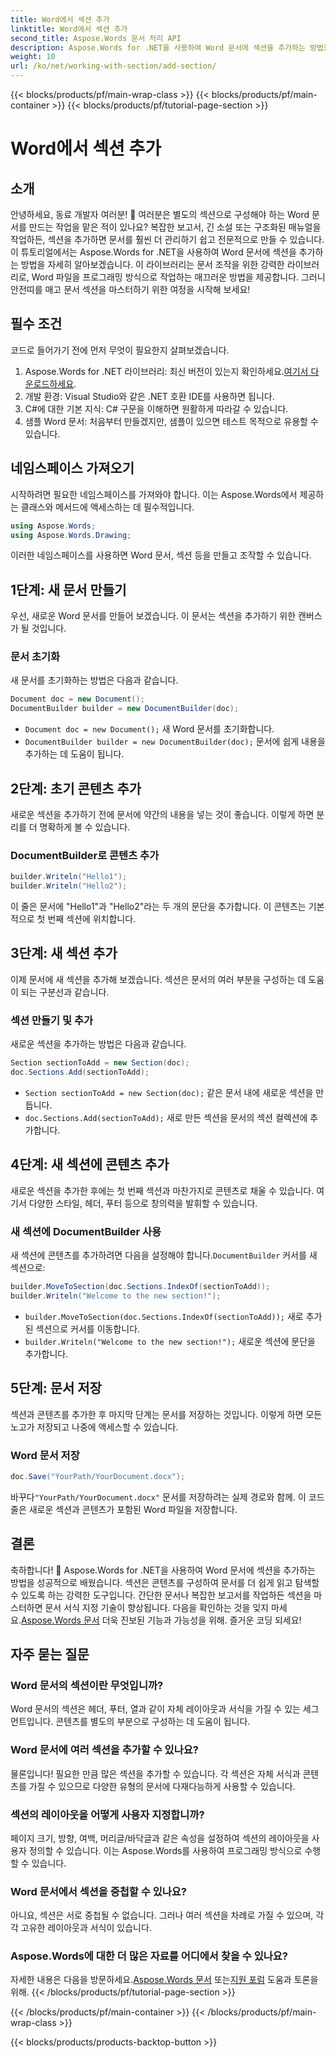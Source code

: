 ```yaml
---
title: Word에서 섹션 추가
linktitle: Word에서 섹션 추가
second_title: Aspose.Words 문서 처리 API
description: Aspose.Words for .NET을 사용하여 Word 문서에 섹션을 추가하는 방법을 알아보세요. 이 가이드는 문서 만들기부터 섹션 추가 및 관리까지 모든 것을 다룹니다.
weight: 10
url: /ko/net/working-with-section/add-section/
---
```


{{< blocks/products/pf/main-wrap-class >}}
{{< blocks/products/pf/main-container >}}
{{< blocks/products/pf/tutorial-page-section >}}

# Word에서 섹션 추가


## 소개

안녕하세요, 동료 개발자 여러분! 👋 여러분은 별도의 섹션으로 구성해야 하는 Word 문서를 만드는 작업을 맡은 적이 있나요? 복잡한 보고서, 긴 소설 또는 구조화된 매뉴얼을 작업하든, 섹션을 추가하면 문서를 훨씬 더 관리하기 쉽고 전문적으로 만들 수 있습니다. 이 튜토리얼에서는 Aspose.Words for .NET을 사용하여 Word 문서에 섹션을 추가하는 방법을 자세히 알아보겠습니다. 이 라이브러리는 문서 조작을 위한 강력한 라이브러리로, Word 파일을 프로그래밍 방식으로 작업하는 매끄러운 방법을 제공합니다. 그러니 안전띠를 매고 문서 섹션을 마스터하기 위한 여정을 시작해 보세요!

## 필수 조건

코드로 들어가기 전에 먼저 무엇이 필요한지 살펴보겠습니다.

1.  Aspose.Words for .NET 라이브러리: 최신 버전이 있는지 확인하세요.[여기서 다운로드하세요](https://releases.aspose.com/words/net/).
2. 개발 환경: Visual Studio와 같은 .NET 호환 IDE를 사용하면 됩니다.
3. C#에 대한 기본 지식: C# 구문을 이해하면 원활하게 따라갈 수 있습니다.
4. 샘플 Word 문서: 처음부터 만들겠지만, 샘플이 있으면 테스트 목적으로 유용할 수 있습니다.

## 네임스페이스 가져오기

시작하려면 필요한 네임스페이스를 가져와야 합니다. 이는 Aspose.Words에서 제공하는 클래스와 메서드에 액세스하는 데 필수적입니다.

```csharp
using Aspose.Words;
using Aspose.Words.Drawing;
```

이러한 네임스페이스를 사용하면 Word 문서, 섹션 등을 만들고 조작할 수 있습니다.

## 1단계: 새 문서 만들기

우선, 새로운 Word 문서를 만들어 보겠습니다. 이 문서는 섹션을 추가하기 위한 캔버스가 될 것입니다.

### 문서 초기화

새 문서를 초기화하는 방법은 다음과 같습니다.

```csharp
Document doc = new Document();
DocumentBuilder builder = new DocumentBuilder(doc);
```

- `Document doc = new Document();` 새 Word 문서를 초기화합니다.
- `DocumentBuilder builder = new DocumentBuilder(doc);` 문서에 쉽게 내용을 추가하는 데 도움이 됩니다.

## 2단계: 초기 콘텐츠 추가

새로운 섹션을 추가하기 전에 문서에 약간의 내용을 넣는 것이 좋습니다. 이렇게 하면 분리를 더 명확하게 볼 수 있습니다.

### DocumentBuilder로 콘텐츠 추가

```csharp
builder.Writeln("Hello1");
builder.Writeln("Hello2");
```

이 줄은 문서에 "Hello1"과 "Hello2"라는 두 개의 문단을 추가합니다. 이 콘텐츠는 기본적으로 첫 번째 섹션에 위치합니다.

## 3단계: 새 섹션 추가

이제 문서에 새 섹션을 추가해 보겠습니다. 섹션은 문서의 여러 부분을 구성하는 데 도움이 되는 구분선과 같습니다.

### 섹션 만들기 및 추가

새로운 섹션을 추가하는 방법은 다음과 같습니다.

```csharp
Section sectionToAdd = new Section(doc);
doc.Sections.Add(sectionToAdd);
```

- `Section sectionToAdd = new Section(doc);` 같은 문서 내에 새로운 섹션을 만듭니다.
- `doc.Sections.Add(sectionToAdd);` 새로 만든 섹션을 문서의 섹션 컬렉션에 추가합니다.

## 4단계: 새 섹션에 콘텐츠 추가

새로운 섹션을 추가한 후에는 첫 번째 섹션과 마찬가지로 콘텐츠로 채울 수 있습니다. 여기서 다양한 스타일, 헤더, 푸터 등으로 창의력을 발휘할 수 있습니다.

### 새 섹션에 DocumentBuilder 사용

 새 섹션에 콘텐츠를 추가하려면 다음을 설정해야 합니다.`DocumentBuilder` 커서를 새 섹션으로:

```csharp
builder.MoveToSection(doc.Sections.IndexOf(sectionToAdd));
builder.Writeln("Welcome to the new section!");
```

- `builder.MoveToSection(doc.Sections.IndexOf(sectionToAdd));` 새로 추가된 섹션으로 커서를 이동합니다.
- `builder.Writeln("Welcome to the new section!");` 새로운 섹션에 문단을 추가합니다.

## 5단계: 문서 저장

섹션과 콘텐츠를 추가한 후 마지막 단계는 문서를 저장하는 것입니다. 이렇게 하면 모든 노고가 저장되고 나중에 액세스할 수 있습니다.

### Word 문서 저장

```csharp
doc.Save("YourPath/YourDocument.docx");
```

 바꾸다`"YourPath/YourDocument.docx"` 문서를 저장하려는 실제 경로와 함께. 이 코드 줄은 새로운 섹션과 콘텐츠가 포함된 Word 파일을 저장합니다.

## 결론

 축하합니다! 🎉 Aspose.Words for .NET을 사용하여 Word 문서에 섹션을 추가하는 방법을 성공적으로 배웠습니다. 섹션은 콘텐츠를 구성하여 문서를 더 쉽게 읽고 탐색할 수 있도록 하는 강력한 도구입니다. 간단한 문서나 복잡한 보고서를 작업하든 섹션을 마스터하면 문서 서식 지정 기술이 향상됩니다. 다음을 확인하는 것을 잊지 마세요.[Aspose.Words 문서](https://reference.aspose.com/words/net/) 더욱 진보된 기능과 가능성을 위해. 즐거운 코딩 되세요!

## 자주 묻는 질문

### Word 문서의 섹션이란 무엇입니까?

Word 문서의 섹션은 헤더, 푸터, 열과 같이 자체 레이아웃과 서식을 가질 수 있는 세그먼트입니다. 콘텐츠를 별도의 부분으로 구성하는 데 도움이 됩니다.

### Word 문서에 여러 섹션을 추가할 수 있나요?

물론입니다! 필요한 만큼 많은 섹션을 추가할 수 있습니다. 각 섹션은 자체 서식과 콘텐츠를 가질 수 있으므로 다양한 유형의 문서에 다재다능하게 사용할 수 있습니다.

### 섹션의 레이아웃을 어떻게 사용자 지정합니까?

페이지 크기, 방향, 여백, 머리글/바닥글과 같은 속성을 설정하여 섹션의 레이아웃을 사용자 정의할 수 있습니다. 이는 Aspose.Words를 사용하여 프로그래밍 방식으로 수행할 수 있습니다.

### Word 문서에서 섹션을 중첩할 수 있나요?

아니요, 섹션은 서로 중첩될 수 없습니다. 그러나 여러 섹션을 차례로 가질 수 있으며, 각각 고유한 레이아웃과 서식이 있습니다.

### Aspose.Words에 대한 더 많은 자료를 어디에서 찾을 수 있나요?

 자세한 내용은 다음을 방문하세요.[Aspose.Words 문서](https://reference.aspose.com/words/net/) 또는[지원 포럼](https://forum.aspose.com/c/words/8) 도움과 토론을 위해.
{{< /blocks/products/pf/tutorial-page-section >}}

{{< /blocks/products/pf/main-container >}}
{{< /blocks/products/pf/main-wrap-class >}}

{{< blocks/products/products-backtop-button >}}
